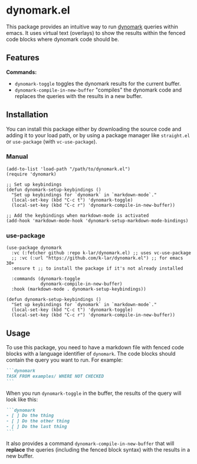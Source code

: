 # dynomark.el

This package provides an intuitive way to run
[dynomark](https://github.com/k-lar/dynomark) queries within emacs.
It uses virtual text (overlays) to show the results within the fenced code blocks
where dynomark code should be.

## Features

**Commands:**  
- `dynomark-toggle` toggles the dynomark results for the current buffer.
- `dynomark-compile-in-new-buffer` "compiles" the dynomark code and replaces the
  queries with the results in a new buffer.

## Installation

You can install this package either by downloading the source code and adding it
to your load path, or by using a package manager like `straight.el` or `use-package` (with `vc-use-package`).

### Manual

```elisp
(add-to-list 'load-path "/path/to/dynomark.el")
(require 'dynomark)

;; Set up keybindings
(defun dynomark-setup-keybindings ()
  "Set up keybindings for `dynomark` in `markdown-mode`."
  (local-set-key (kbd "C-c t") 'dynomark-toggle)
  (local-set-key (kbd "C-c r") 'dynomark-compile-in-new-buffer))

;; Add the keybindings when markdown-mode is activated
(add-hook 'markdown-mode-hook 'dynomark-setup-markdown-mode-bindings)
```

### use-package

```elisp
(use-package dynomark
  :vc (:fetcher github :repo k-lar/dynomark.el) ;; uses vc-use-package
  ;; :vc (:url "https://github.com/k-lar/dynomark.el") ;; for emacs 30+
  :ensure t ;; to install the package if it's not already installed

  :commands (dynomark-toggle
             dynomark-compile-in-new-buffer)
  :hook (markdown-mode . dynomark-setup-keybindings))

(defun dynomark-setup-keybindings ()
  "Set up keybindings for `dynomark` in `markdown-mode`."
  (local-set-key (kbd "C-c t") 'dynomark-toggle)
  (local-set-key (kbd "C-c r") 'dynomark-compile-in-new-buffer))
```

## Usage

To use this package, you need to have a markdown file with fenced code blocks
with a language identifier of `dynomark`. The code blocks should contain the
query you want to run. For example:
````markdown
```dynomark
TASK FROM examples/ WHERE NOT CHECKED
```
````

When you run `dynomark-toggle` in the buffer, the results of the query will look like this:

````markdown
```dynomark
- [ ] Do the thing
- [ ] Do the other thing
- [ ] Do the last thing
```
````

It also provides a command `dynomark-compile-in-new-buffer` that will **replace** the
queries (including the fenced block syntax) with the results in a new buffer.
